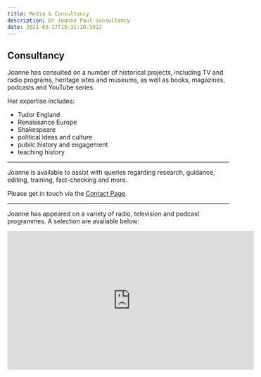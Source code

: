 ```yaml
---
title: Media & Consultancy
description: Dr Joanne Paul consultancy
date: 2021-03-17T19:31:20.591Z
---
```

## Consultancy

Joanne has consulted on a number of historical projects, including TV and radio programs, heritage sites and museums, as well as books, magazines, podcasts and YouTube series. 

Her expertise includes: 

* Tudor England
* Renaissance Europe 
* Shakespeare 
* political ideas and culture 
* public history and engagement 
* teaching history

- - -

Joanne is available to assist with queries regarding research, guidance, editing, training, fact-checking and more. 

Please get in touch via the [Contact Page](/contact).

- - -

Joanne has appeared on a variety of radio, television and podcast programmes. A selection are available below: 

<iframe width="560" height="315" src="https://www.youtube.com/embed/videoseries?list=PL5mt9ljgr-nGp8e9fTlCDjJLxozgQy90R" title="YouTube video player" frameborder="0" allow="accelerometer; autoplay; clipboard-write; encrypted-media; gyroscope; picture-in-picture" allowfullscreen></iframe>